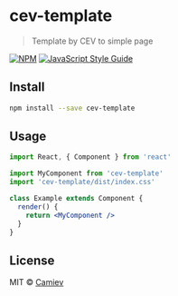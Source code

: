 # cev-template

> Template by CEV to simple page

[![NPM](https://img.shields.io/npm/v/cev-template.svg)](https://www.npmjs.com/package/cev-template) [![JavaScript Style Guide](https://img.shields.io/badge/code_style-standard-brightgreen.svg)](https://standardjs.com)

## Install

```bash
npm install --save cev-template
```

## Usage

```jsx
import React, { Component } from 'react'

import MyComponent from 'cev-template'
import 'cev-template/dist/index.css'

class Example extends Component {
  render() {
    return <MyComponent />
  }
}
```

## License

MIT © [Camiev](https://github.com/Camiev)
